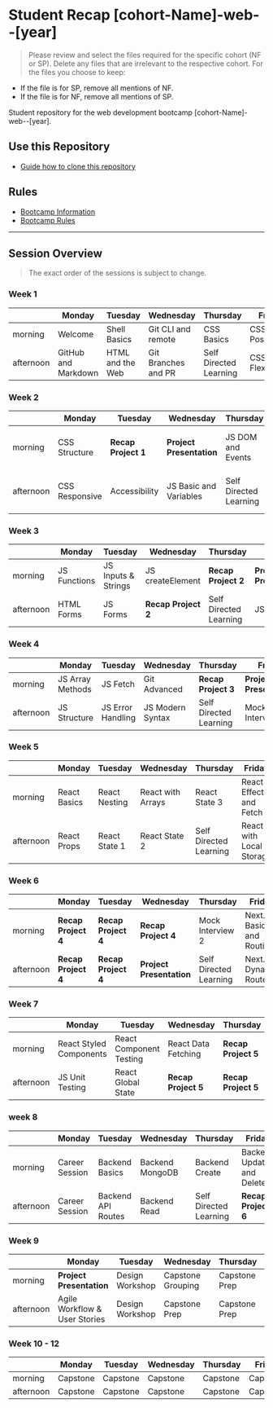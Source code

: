 
# Student Recap [cohort-Name]-web--[year]

> Please review and select the files required for the specific cohort (NF or SP). Delete any files that are irrelevant to the respective cohort. For the files you choose to keep:

- If the file is for SP, remove all mentions of NF.
- If the file is for NF, remove all mentions of SP.
>

Student repository for the web development bootcamp [cohort-Name]-web--[year].

## Use this Repository

- [Guide how to clone this repository](/docs/install-manual-en.md)

## Rules

- [Bootcamp Information](./docs/bootcamp-info-en.md)
- [Bootcamp Rules](./docs/bootcamp-rules-en.md)

---

## Session Overview

> The exact order of the sessions is subject to change.

### Week 1

|           | Monday              | Tuesday          | Wednesday           | Thursday               | Friday          |
|-----------|---------------------|------------------|---------------------|------------------------|-----------------|
| morning   | Welcome             | Shell Basics     | Git CLI and remote  | CSS Basics             | CSS Positioning |
| afternoon | GitHub and Markdown | HTML and the Web | Git Branches and PR | Self Directed Learning | CSS Flexbox     |

### Week 2

|           | Monday         | Tuesday             | Wednesday                | Thursday               | Friday                     |
|-----------|----------------|---------------------|--------------------------|------------------------|----------------------------|
| morning   | CSS Structure  | **Recap Project 1** | **Project Presentation** | JS DOM and Events      | JS Conditions and Booleans |
| afternoon | CSS Responsive | Accessibility       | JS Basic and Variables   | Self Directed Learning | JS Objects and Arrays      |

### Week 3

|           | Monday       | Tuesday             | Wednesday           | Thursday               | Friday                   |
|-----------|--------------|---------------------|---------------------|------------------------|--------------------------|
| morning   | JS Functions | JS Inputs & Strings | JS createElement    | **Recap Project 2**    | **Project Presentation** |
| afternoon | HTML Forms   | JS Forms            | **Recap Project 2** | Self Directed Learning | JS Loops                 |

### Week 4

|           | Monday           | Tuesday           | Wednesday        | Thursday               | Friday                   |
|-----------|------------------|-------------------|------------------|------------------------|--------------------------|
| morning   | JS Array Methods | JS Fetch          | Git Advanced     | **Recap Project 3**    | **Project Presentation** |
| afternoon | JS Structure     | JS Error Handling | JS Modern Syntax | Self Directed Learning | Mock Interview 1         |

### Week 5

|           | Monday       | Tuesday       | Wednesday         | Thursday               | Friday                    |
|-----------|--------------|---------------|-------------------|------------------------|---------------------------|
| morning   | React Basics | React Nesting | React with Arrays | React State 3          | React Effects and Fetch   |
| afternoon | React Props  | React State 1 | React State 2     | Self Directed Learning | React with  Local Storage |

### Week 6

|           | Monday              | Tuesday             | Wednesday                | Thursday               | Friday                     |
|-----------|---------------------|---------------------|--------------------------|------------------------|----------------------------|
| morning   | **Recap Project 4** | **Recap Project 4** | **Recap Project 4**      | Mock Interview 2       | Next.js Basics and Routing |
| afternoon | **Recap Project 4** | **Recap Project 4** | **Project Presentation** | Self Directed Learning | Next.js Dynamic Routes     |

### Week 7

|           | Monday                  | Tuesday                 | Wednesday           | Thursday            | Friday                   |
|-----------|-------------------------|-------------------------|---------------------|---------------------|--------------------------|
| morning   | React Styled Components | React Component Testing | React Data Fetching | **Recap Project 5** | **Recap Project 5**      |
| afternoon | JS Unit Testing         | React Global State      | **Recap Project 5** | **Recap Project 5** | **Project Presentation** |

### week 8

|           | Monday         | Tuesday            | Wednesday       | Thursday               | Friday                    |
|-----------|----------------|--------------------|-----------------|------------------------|---------------------------|
| morning   | Career Session | Backend Basics     | Backend MongoDB | Backend Create         | Backend Update and Delete |
| afternoon | Career Session | Backend API Routes | Backend Read    | Self Directed Learning | **Recap Project 6**       |

### Week 9

|           | Monday                        | Tuesday         | Wednesday       | Thursday      | Friday         |
|-----------|-------------------------------|-----------------|-----------------|---------------|----------------|
| morning   | **Project Presentation**      | Design Workshop | Capstone Grouping | Capstone Prep | How to Forum |
| afternoon | Agile Workflow & User Stories | Design Workshop | Capstone Prep   | Capstone Prep | Capstone Forum |

### Week 10 - 12

|           | Monday   | Tuesday  | Wednesday | Thursday | Friday   |
|-----------|----------|----------|-----------|----------|----------|
| morning   | Capstone | Capstone | Capstone  | Capstone | Capstone |
| afternoon | Capstone | Capstone | Capstone  | Capstone | Capstone |
